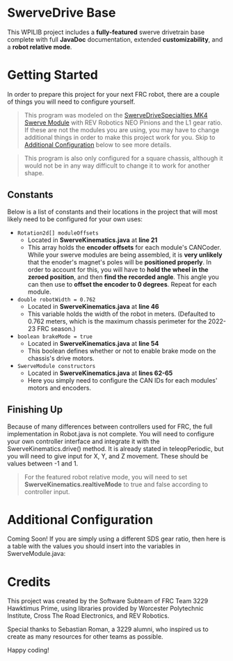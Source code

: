 # SwerveDrive Base
This WPILIB project includes a **fully-featured** swerve drivetrain base complete with full **JavaDoc** documentation, extended **customizability**, and a **robot relative mode**.

# Getting Started
In order to prepare this project for your next FRC robot, there are a couple of things you will need to configure yourself. 
>This program was modeled on the [SwerveDriveSpecialties MK4 Swerve Module](https://www.swervedrivespecialties.com/products/mk4-swerve-module) with REV Robotics NEO Pinions and the L1 gear ratio. If these are not the modules you are using, you may have to change additional things in order to make this project work for you. Skip to [Additional Configuration](#additional-configuration) below to see more details.

>This program is also only configured for a square chassis, although it would not be in any way difficult to change it to work for another shape.

## Constants
Below is a list of constants and their locations in the project that will most likely need to be configured for your own uses:

- `Rotation2d[] moduleOffsets`
	- Located in **SwerveKinematics.java** at **line 21**
	- This array holds the **encoder offsets** for each module's CANCoder. While your swerve modules are being assembled, it is **very unlikely** that the enoder's magnet's poles will be **positioned properly**. In order to account for this, you will have to **hold the wheel in the zeroed position**, and then **find the recorded angle**. This angle you can then use to **offset the encoder to 0 degrees**. Repeat for each module.
- `double robotWidth = 0.762`
	- Located in **SwerveKinematics.java** at **line 46**
	- This variable holds the width of the robot in meters. (Defaulted to 0.762 meters, which is the maximum chassis perimeter for the 2022-23 FRC season.)
- `boolean brakeMode = true`
	- Located in **SwerveKinematics.java** at **line 54**
	- This boolean defines whether or not to enable brake mode on the chassis's drive motors.
- `SwerveModule constructors`
	- Located in **SwerveKinematics.java** at **lines 62-65**
	- Here you simply need to configure the CAN IDs for each modules' motors and encoders.
## Finishing Up
Because of many differences between controllers used for FRC, the full implementation in Robot.java is not complete. You will need to configure your own controller interface and integrate it with the SwerveKinematics.drive() method. It is already stated in teleopPeriodic, but you will need to give input for X, Y, and Z movement. These should be values between -1 and 1.
>For the featured robot relative mode, you will need to set **SwerveKinematics.realtiveMode** to true and false according to  controller input.
# Additional Configuration
Coming Soon!
If you are simply using a different SDS gear ratio, then here is a table with the values you should insert into the variables in SwerveModule.java:

# Credits
This project was created by the Software Subteam of FRC Team 3229 Hawktimus Prime, using libraries provided by Worcester Polytechnic Institute, Cross The Road Electronics, and REV Robotics.

Special thanks to Sebastian Roman, a 3229 alumni, who inspired us to create as many resources for other teams as possible.

Happy coding!
